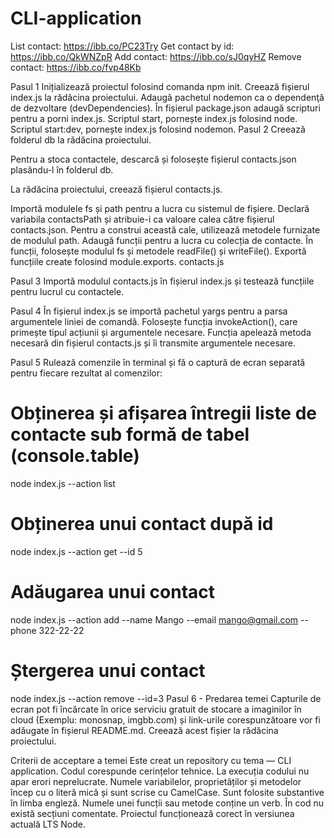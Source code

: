 # CLI-application

List contact: https://ibb.co/PC23Try
Get contact by id: https://ibb.co/QkWNZpR
Add contact: https://ibb.co/sJ0qyHZ
Remove contact: https://ibb.co/fvp48Kb

Pasul 1
Inițializează proiectul folosind comanda npm init.
Creează fișierul index.js la rădăcina proiectului.
Adaugă pachetul nodemon ca o dependenţă de dezvoltare (devDependencies).
În fișierul package.json adaugă scripturi pentru a porni index.js.
Scriptul start, pornește index.js folosind node.
Scriptul start:dev, pornește index.js folosind nodemon.
Pasul 2
Creează folderul db la rădăcina proiectului.

Pentru a stoca contactele, descarcă și folosește fișierul contacts.json plasându-l în folderul db.

La rădăcina proiectului, creează fișierul contacts.js.

Importă modulele fs și path pentru a lucra cu sistemul de fișiere.
Declară variabila contactsPath și atribuie-i ca valoare calea către fișierul contacts.json. Pentru a construi această cale, utilizează metodele furnizate de modulul path.
Adaugă funcții pentru a lucra cu colecția de contacte. În funcții, folosește modulul fs și metodele readFile() și writeFile().
Exportă funcțiile create folosind module.exports.
contacts.js

Pasul 3
Importă modulul contacts.js în fișierul index.js și testează funcțiile pentru lucrul cu contactele.

Pasul 4
În fișierul index.js se importă pachetul yargs pentru a parsa argumentele liniei de comandă. Folosește funcția invokeAction(), care primește tipul acțiunii și argumentele necesare. Funcția apelează metoda necesară din fișierul contacts.js și îi transmite argumentele necesare.

Pasul 5
Rulează comenzile în terminal și fă o captură de ecran separată pentru fiecare rezultat al comenzilor:

# Obținerea și afișarea întregii liste de contacte sub formă de tabel (console.table)

node index.js --action list

# Obținerea unui contact după id

node index.js --action get --id 5

# Adăugarea unui contact

node index.js --action add --name Mango --email mango@gmail.com --phone 322-22-22

# Ștergerea unui contact

node index.js --action remove --id=3
Pasul 6 - Predarea temei
Capturile de ecran pot fi încărcate în orice serviciu gratuit de stocare a imaginilor în cloud (Exemplu: monosnap, imgbb.com) și link-urile corespunzătoare vor fi adăugate în fișierul README.md. Creează acest fișier la rădăcina proiectului.

Criterii de acceptare a temei
Este creat un repository cu tema — CLI application.
Codul corespunde cerințelor tehnice.
La execuția codului nu apar erori neprelucrate.
Numele variabilelor, proprietăților și metodelor încep cu o literă mică și sunt scrise cu CamelCase. Sunt folosite substantive în limba engleză.
Numele unei funcții sau metode conține un verb.
În cod nu există secțiuni comentate.
Proiectul funcționează corect în versiunea actuală LTS Node.
